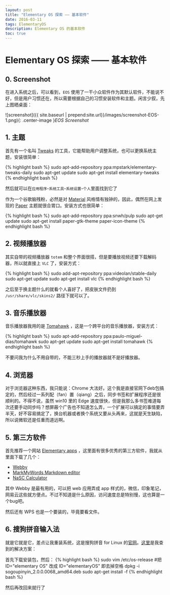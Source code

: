 ```yaml
---
layout: post
title: "Elementary OS 探索 —— 基本软件"
date: 2016-03-11
tags: ElementaryOS
description: Elementary OS 的基本软件
toc: true
---
```


# Elementary OS 探索 —— 基本软件

## 0. Screenshot

在进入系统之后，可以看到，`EOS` 使用了一干小众软件作为其默认软件，不能说不好，但是用户习惯还在，所以需要根据自己的习惯安装软件和主题。闲言少叙，先上图晒桌面：

![screenshot]({{ site.baseurl | prepend:site.url}}/images/screenshot-EOS-1.png){: .center-image }*EOS Screenshot*


## 1. 主题

首先有一个名叫 [Tweaks](http://www.elementaryos-fr.org/documentation/customisation/elementary-tweak/) 的工具，它能帮助用户调整系统，也可以更换系统主题，安装很简单：

{% highlight bash %}
sudo apt-add-repository ppa:mpstark/elementary-tweaks-daily
sudo apt-get update
sudo apt-get install elementary-tweaks
{% endhighlight bash %}

然后就可以在`应用程序`-`系统工具`-`系统设置`-`个人`里面找到它了

作为一个谷歌脑残粉，必然是对 [Material](https://www.google.com/design/spec/material-design/introduction.html) 风格情有独钟的，因此，偶然在网上发现的 [Paper](http://snwh.org/paper/) 主题就很合胃口。安装方式也很简单：

{% highlight bash %}
sudo apt-add-repository ppa:snwh/pulp
sudo apt-get update
sudo apt-get install paper-gtk-theme paper-icon-theme
{% endhighlight bash %}

## 2. 视频播放器

其实自带的视频播放器 `totem` 和整个界面很搭，但是要播放视频还要下载解码器，所以就直接上 `VLC` 了，安装方式：

{% highlight bash %}
sudo add-apt-repository ppa:videolan/stable-daily
sudo apt-get update
sudo apt-get install vlc
{% endhighlight bash %}

之后至于换主题什么的就看个人喜好了，把皮肤文件扔到 `/usr/share/vlc/skins2/` 路径下就可以了。

## 3. 音乐播放器

音乐播放器我用的是 [Tomahawk](https://www.tomahawk-player.org/) ，这是一个跨平台的音乐播放器，安装方式：

{% highlight bash %}
sudo apt-add-repository ppa:paulo-miguel-dias/tomahawk
sudo apt-get update
sudo apt-get install tomahawk
{% endhighlight bash %}

不要问我为什么不用自带的，不能三秒上手的播放器就不是好播放器。

## 4. 浏览器

对于浏览器这种东西，我只能说：Chrome 大法好。这个我是直接官网下deb包搞定的，然后经过一系列配（fan）置（qiang）之后，同步书签和扩展程序还是很顺利的。不得不说，虽然 win10 里的 Edge 速度很快，但是我那么多书签难道每次还要手动同步吗？想屏蔽个广告也不知道怎么弄，一个扩展可以搞定的事情要弄半天，好不容易搞定了，换台机器或者换个系统又要从头再来，这就是天生缺陷，所以说微软还是任重而道远啊。

## 5. 第三方软件

首先推荐一个网站 [Elementary apps](https://quassy.github.io/elementary-apps/) ，这里面有很多优秀的第三方软件，我就从里面下载了几个：

- [Webby](https://quassy.github.io/elementary-apps/Webby/)
- [MarkMyWords Markdown editor](https://quassy.github.io/elementary-apps/MarkMyWords/)
- [NaSC Calculator](https://quassy.github.io/elementary-apps/NaSC/)

其中 Webby 是最有用的，可以把 web 应用弄成 app 样式的，微信，印象笔记，网易云这些就方便点。不过不知道是什么原因，访问速度总是特别慢，这也算是一个bug吧。

然后还有 WPS 也是一个要装的，毕竟要看文件。

## 6. 搜狗拼音输入法

就是它就是它，差点让我重装系统，这是搜狗拼音 for Linux 的[官网](http://pinyin.sogou.com/linux/)。[这里](http://sunshine3.blog.51cto.com/3988340/1693945)是我查到的解决方案：

首先下载安装包，然后：
{% highlight bash %}
sudo vim /etc/os-release #把 ID="elementary OS" 改成 ID="elementaryOS" 即去掉空格
dpkg -i sogoupinyin_2.0.0.0068_amd64.deb
sudo apt-get install -f
{% endhighlight bash %}

然后再改回来就行了

